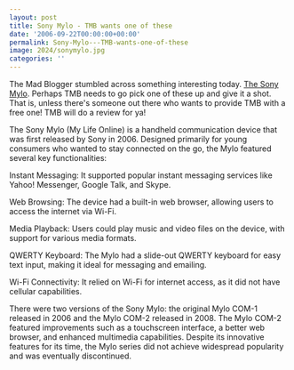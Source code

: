 ```yaml
---
layout: post
title: Sony Mylo - TMB wants one of these
date: '2006-09-22T00:00:00+00:00'
permalink: Sony-Mylo---TMB-wants-one-of-these
image: 2024/sonymylo.jpg
categories: ''
---
```

The Mad Blogger stumbled across something interesting today. <a href="http://www.learningcenter.sony.us/assets/itpd/mylo/prod/index.html" target="_blank">The Sony Mylo</a>. Perhaps TMB needs to go pick one of these up and give it a shot. That is, unless there's someone out there who wants to provide TMB with a free one! TMB will do a review for ya!


The Sony Mylo (My Life Online) is a handheld communication device that was first released by Sony in 2006. Designed primarily for young consumers who wanted to stay connected on the go, the Mylo featured several key functionalities:

Instant Messaging: It supported popular instant messaging services like Yahoo! Messenger, Google Talk, and Skype.

Web Browsing: The device had a built-in web browser, allowing users to access the internet via Wi-Fi.

Media Playback: Users could play music and video files on the device, with support for various media formats.

QWERTY Keyboard: The Mylo had a slide-out QWERTY keyboard for easy text input, making it ideal for messaging and emailing.

Wi-Fi Connectivity: It relied on Wi-Fi for internet access, as it did not have cellular capabilities.

There were two versions of the Sony Mylo: the original Mylo COM-1 released in 2006 and the Mylo COM-2 released in 2008. The Mylo COM-2 featured improvements such as a touchscreen interface, a better web browser, and enhanced multimedia capabilities. Despite its innovative features for its time, the Mylo series did not achieve widespread popularity and was eventually discontinued.